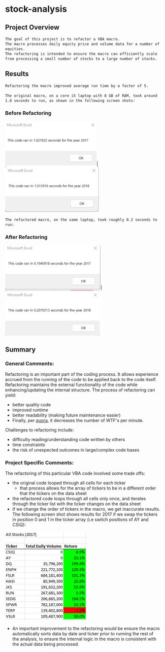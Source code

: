 # stock-analysis

## Project Overview

    The goal of this project is to refactor a VBA macro. 
    The macro processes daily equity price and volume data for a number of equities.
    The refactoring is intended to ensure the macro can efficiently scale from processing a small number of stocks to a large number of stocks.

## Results

    Refactoring the macro improved average run time by a factor of 5.
    
    The original macro, on a core i5 laptop with 8 GB of RAM, took around 1.0 seconds to run, as shown in the following screen shots:
### Before Refactoring
![2017 sheet processing time](Resources/VBA_Challenge_2017_Original.png)|![2018 sheet processing time](Resources/VBA_Challenge_2018_Original.png)

    The refactored macro, on the same laptop, took roughly 0.2 seconds to run:
### After Refactoring
![2017 sheet processing time - refactored](Resources/VBA_Challenge_2017.png)|![2018 sheet processing time - refactored](Resources/VBA_Challenge_2018.png)

## Summary

### General Comments:
Refactoring is an important part of the coding process. It allows experience accrued from the running of the code to be applied back to the code itself. Refactoring maintains the external functionality of the code while enhancing/updating the internal structure. The process of refactoring can yield:
- better quality code
- improved runtime
- better readability (making future maintenance easier)
- Finally, per [quora](https://www.quora.com/What-are-the-pros-and-cons-of-refactoring), it decreases the number of WTF's per minute.

Challenges to refactoring include:
- difficulty reading/understanding code written by others
- time constraints
- the risk of unexpected outcomes in large/complex code bases

### Project Specific Comments:
The refactoring of this particular VBA code involved some trade offs:
- the original code looped through all cells for each ticker
    - that process allows for the array of tickers to be in a different order that the tickers on the data sheet
- the refactored code loops through all cells only once, and iterates through the ticker list with the ticker changes on the data sheet
 - if we change the order of tickers in the macro, we get inaccurate results. The following screen shot shows results for 2017 if we swap the tickers in position 0 and 1 in the ticker array (i.e switch positions of AY and CSIQ):

 ![No volume and wrong ticker assigned to performance](Resources/StockResults_TickerOrder.png)

- An important improvement to the refactoring would be ensure the macro automatically sorts data by date and ticker prior to running the rest of the analysis, to ensure the internal logic in the macro is consistent with the actual data being processed.

